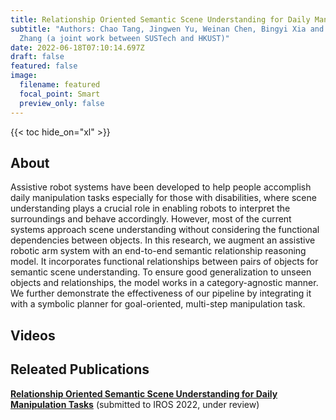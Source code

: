 ```yaml
---
title: Relationship Oriented Semantic Scene Understanding for Daily Manpulation Tasks
subtitle: "Authors: Chao Tang, Jingwen Yu, Weinan Chen, Bingyi Xia and Hong
  Zhang (a joint work between SUSTech and HKUST)"
date: 2022-06-18T07:10:14.697Z
draft: false
featured: false
image:
  filename: featured
  focal_point: Smart
  preview_only: false
---
```

{{< toc hide_on="xl" >}}

## About

Assistive robot systems have been developed to help people accomplish daily manipulation tasks especially for those with disabilities, where scene understanding plays a crucial role in enabling robots to interpret the surroundings and behave accordingly. However, most of the current systems approach scene understanding without considering the functional dependencies between objects. In this research, we augment an assistive robotic arm system with an end-to-end semantic relationship reasoning model. It incorporates functional relationships between pairs of objects for semantic scene understanding. To ensure good generalization to unseen objects and relationships, the model works in a category-agnostic manner.  We further demonstrate the effectiveness of our pipeline by integrating it with a symbolic planner for goal-oriented, multi-step manipulation task.

## Videos



## Releated Publications

**[Relationship Oriented Semantic Scene Understanding for Daily Manipulation Tasks](<Relationship Oriented Semantic Scene Understanding for Daily Manipulation Tasks>)** (submitted to IROS 2022, under review)